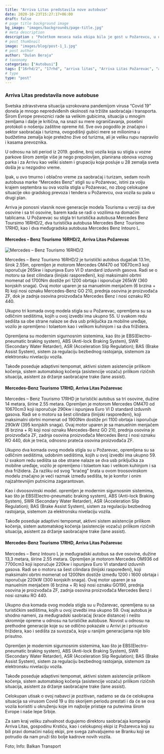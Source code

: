 ```yaml
---
title: "Arriva Litas predstavila nove autobuse"
date: 2020-10-23T15:27:17+06:00
draft: false
# page title background image
bg_image: "images/backgrounds/page-title.jpg"
# meta description
description : "Početkom meseca naša ekipa bila je gost u Požarevcu, u okviru kompanije “Arriva Litas” predstavljena su nam najnovija pojačanja u voznom parku ove firme, ukupno sedam autobusa marke “Mercedes-Benz” već prevozi zadovoljne putnike."
# post thumbnail
image: "images/blog/post-1_1.jpg"
# post author
author: "Dušan Beraja"
# taxonomy
categories: ["Autobusi"]
tags: ["16rhd/2", "17rhd", "arriva litas", "Arriva Litas Požarevac", "arriva Srbija", "evobus", "intouro L", "mercedes", "mercedes-benz", "Novi Autobusi", "Tourismo", "Turistički autobusi"]
# type
type: "post"
---
```


### Arriva Litas predstavila nove autobuse

Svetska zdravstvena situacija uzrokovana pandemijom virusa “Covid 19” donela je mnogo nepredviđenih okolnosti na tržište saobraćaja i transporta. Širom Evrope prevoznici rade sa velikim gubicima, situacija u mnogim zemljama i dalje je kritična, na snazi su mere ograničavanja, posebni protokoli o nošenju zaštitne opreme itd. Sve ovo pogodilo je značajno i sektor saobraćaja i turizma, ovogodišnji gubici mere se milionima u budžetima zemalja koje pretežno žive od turizma, ali je veliku rupu napravilo i kasama prevoznika.

U odnosu na isti period iz 2019. godine, broj vozila koja su stigla u vozne parkove širom zemlje više je nego prepolovljen, planirana obnova voznog parka i za Arrivu kao veliki sistem i grupaciju koja posluje u 28 zemalja sveta došla je u nezgodno vreme.

Ipak, u ovo tmurno i oblačno vreme za saobraćaj i turizam, sedam novih autobusa marke “Mercedes Benz” stigli su u Požarevac, istini za volju krajem septembra su ova vozila stigla u Požarevac, no zbog celokupne situacije oko gradskog prevoza i tendera u Požarevcu, ova vozila su pala u drugi plan. 

Arriva je ponosni vlasnik nove generacije modela Tourisma u verziji sa dve osovine i sa tri osovine, barem kada se radi o vozilima na domaćim tablicama. U Požarevac su stigla tri turistička autobusa Mercedes Benz Toursimo 16RHD/2, dva turistička autobusa Mercedes Benz Tourismo 17RHD, kao i dva međugradska autobusa Mercedes Benz Intouro L. 


#### Mercedes – Benz Tourismo 16RHD/2, Arriva Litas Požarevac

![Mercedes – Benz Tourismo 16RHD/2](images/blog/post-1_2.jpg "Mercedes – Benz Tourismo 16RHD/2")

Mercedes – Benz Tourismo 16RHD/2 je turistički autobus dugačak 13.1m, širok 2.55m, opremljen je motorom Mercedes OM470 od 10670cm3 koji isporučuje 265kw i ispunjava Euro VI D standard izduvnih gasova. Radi se o motoru sa šest cilindara (linijski raspoređeni), koji maksimalni obrtni momenat od 1700Nm dostiže pri 1200 obrtaja i isporučuje 265kW (360 konjskih snaga). Ovaj motor uparen je sa manuelnim menjačem (6 brzina + R) koji nosi oznaku Mercedes-Benz GO 210, prednja osovina je proizvođača ZF, dok je zadnja osovina proizvođača Mercedes Benz i nosi oznaku RO 440.

Ukupno tri komada ovog modela stigla su u Požarevac, opremljena su sa odličnim sedištima, kojih u ovoj izvedbi ima ukupno 55. U svakom redu sedišta sa obe strane nalaze se dva usb priključka za mobilne uređaje, vozilo je opremljeno i tolaetom kao i velikom kuhinjom i sa dva frižidera.

Opremljena su modernim sigurnosnim sistemima, kao što je EBS(Electro-pneumatic braking system), ABS (Anti-lock Braking System), SWR (Secondary Water Retarder), ASR (Acceleration Slip Regulation); BAS (Brake Assist System), sistem za regulaciju bezbednog rastojanja, sistemom za elektronsku nivelaciju vozila.

Takođe poseduje adaptivni tempomat, aktivni sistem asistencije prilikom kočenja, sistem automatskog kočenja (asistencije vozaču) prilikom rizičnih situacija, asistent za držanje saobraćajne trake (lane assist).

#### Mercedes-Benz Tourismo 17RHD, Arriva Litas Požarevac

Mercedes – Benz Tourismo 17RHD je turistički autobus sa tri osovine, dužine 14 metara, širine 2.55 metara. Opremljen je motorom Mercedes OM470 od 10670cm3 koji isporučuje 290kw i ispunjava Euro VI D standard izduvnih gasova. Radi se o motoru sa šest cilindara (linijski raspoređeni), koji maksimalni obrtni momenat od 1900Nm dostiže pri 1100 obrtaja i isporučuje 290kW (395 konjskih snaga). Ovaj motor uparen je sa manuelnim menjačem (6 brzina + R) koji nosi oznaku Mercedes-Benz GO 210, prednja osovina je proizvođača ZF, zadnja osovina proizvođača Mercedes Benz i nosi oznaku RO 440, dok je treća, odnosno prateća osovina proizvođača ZF.

Ukupno dva komada ovog modela stigla su u Požarevac, opremljena su sa odličnim sedištima, udobnim sedištima, kojih u ovoj izvedbi ima ukupno 59. U svakom redu sedišta sa obe strane nalaze se dva usb priključka za mobilne uređaje, vozilo je opremljeno i tolaetom kao i velikom kuhinjom i sa dva frižidera. Za razliku od svog “kraćeg” brata u ovom troosovinskom modelu značajno je veći razmak između sedišta, te je komfor i onim najzahtevnijim putnicima zagarantovan.

Kao i dvoosovinski model. opremljen je modernim sigurnosnim sistemima, kao što je EBS(Electro-pneumatic braking system), ABS (Anti-lock Braking System), SWR (Secondary Water Retarder), ASR (Acceleration Slip Regulation); BAS (Brake Assist System), sistem za regulaciju bezbednog rastojanja, sistemom za elektronsku nivelaciju vozila.

Takođe poseduje adaptivni tempomat, aktivni sistem asistencije prilikom kočenja, sistem automatskog kočenja (asistencije vozaču) prilikom rizičnih situacija, asistent za držanje saobraćajne trake (lane assist).

#### Mercedes-Benz Tourismo 17RHD, Arriva Litas Požarevac

Mercedes – Benz Intouro L je međugradski autobus sa dve osovine, dužine 13,3 metara, širine 2.55 metara. Opremljen je motorom Mercedes OM936 od 7700cm3 koji isporučuje 220kw i ispunjava Euro VI standard izduvnih gasova. Radi se o motoru sa šest cilindara (linijski raspoređeni), koji maksimalni obrtni momenat od 1200Nm dostiže između 1200 i 1600 obrtaja i isporučuje 220kW (300 konjskih snaga). Ovaj motor uparen je sa manuelnim menjačem (6 brzina + R) koji nosi oznaku GO190, prednja osovina je proizvođača ZF, zadnja osovina proizvođača Mercedes Benz i nosi oznaku RO 440.

Ukupno dva komada ovog modela stigla su u Požarevac, opremljena su sa turističkim sedištima, kojih u ovoj izvedbi ima ukupno 59. Ovaj autobus je shodno nameni, za međugradski saobraćaj (kraće distance) i nešto skromnije opreme u odnosu na turističke autobuse. Novost u odnosu na prethodne generacije koje su se odlično pokazale u Arrivi je i prisustvo frižidera, kao i sedišta za suvozača, koje u ranijim generacijama nije bilo prisutno.

Opremljen je modernim sigurnosnim sistemima, kao što je EBS(Electro-pneumatic braking system), ABS (Anti-lock Braking System), SWR (Secondary Water Retarder), ASR (Acceleration Slip Regulation); BAS (Brake Assist System), sistem za regulaciju bezbednog rastojanja, sistemom za elektronsku nivelaciju vozila.

Takođe poseduje adaptivni tempomat, aktivni sistem asistencije prilikom kočenja, sistem automatskog kočenja (asistencije vozaču) prilikom rizičnih situacija, asistent za držanje saobraćajne trake (lane assist).

Celokupan utisak o ovoj nabavci je pozitivan, nadamo se da će celokupna situacija sa virusom Covid 19 u što skorijem periodu prestati i da će se ova vozila koristiti u okruženju koje im najbolje pristaje na putevima širom Evrope i naše lepe Srbije.

Za sam kraj veliku zahvalnost dugujemo direktoru saobraćaja kompanija Arriva Litas, gospodinu Krstiću, kao i celokupnoj ekipi iz Požarevca koji su bili pravi domaćini našoj ekipi, pre svega zahvaljujemo se Branku koji se potrudio da nam pruži što bolje kadrove novih vozila.

Foto; Info: Balkan Transport
